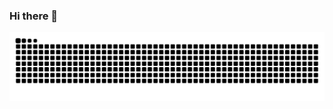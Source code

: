 ### Hi there 👋

<!--
**NafiRahim/NafiRahim** is a ✨ _special_ ✨ repository because its `README.md` (this file) appears on your GitHub profile.

Here are some ideas to get you started:

- 🔭 I’m currently working on ...
- 🌱 I’m currently learning ...
- 👯 I’m looking to collaborate on ...
- 🤔 I’m looking for help with ...
- 💬 Ask me about ...
- 📫 How to reach me: ...
- 😄 Pronouns: ...
- ⚡ Fun fact: ...
![snake gif](https://github.com/NafiRahim/NafiRahim/blob/output/github-contribution-grid-snake.gif)
-->

![snake animation](https://github.com/NafiRahim/NafiRahim/blob/output/github-contribution-grid-snake.svg)

